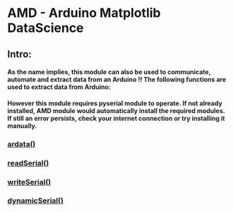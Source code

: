 # AMD - Arduino Matplotlib DataScience
## Intro:
#### As the name implies, this module can also be used to communicate, automate and extract data from an Arduino !! The following functions are used to extract data from Arduino:
#### However this module requires pyserial module to operate. If not already installed, AMD module would automatically install the required modules. If still an error persists, check your internet connection or try installing it manually.

### [ardata()]()
### [readSerial()]()
### [writeSerial()]()
### [dynamicSerial()]()
